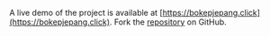 A live demo of the project is available at [https://bokepjepang.click](https://bokepjepang.click).
Fork the [repository](https://github.com/mutilbogeh) on GitHub.